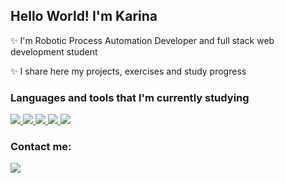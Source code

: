 ## Hello World! I'm Karina

✨ I'm Robotic Process Automation Developer and full stack web development student


✨ I share here my projects, exercises and study progress


### Languages and tools that I'm currently studying

<a href="https://www.oracle.com/java/" alt="Java" target="_blank">

<img src="https://img.shields.io/badge/java-%23ED8B00.svg?style=for-the-badge&logo=java&logoColor=white">

</a>

<a href="https://spring.io/projects/spring-boot" alt="Spring" target="_blank">

<img src="https://img.shields.io/badge/spring-%236DB33F.svg?style=for-the-badge&logo=spring&logoColor=white">

</a>

<a href="https://developer.mozilla.org/en-US/docs/Web/JavaScript" alt="JavaScript" target="_blank">

<img src="https://img.shields.io/badge/javascript-%23323330.svg?style=for-the-badge&logo=javascript&logoColor=%23F7DF1E">

</a>

<a href="https://reactjs.org/" alt="React" target="_blank">

<img src="https://img.shields.io/badge/react-%2320232a.svg?style=for-the-badge&logo=react&logoColor=%2361DAFB">

</a>

<a href="https://angular.io/" alt="Angular" target="_blank">

<img src="https://img.shields.io/badge/angular-%23DD0031.svg?style=for-the-badge&logo=angular&logoColor=white)">

</a>


### Contact me:

<a href="https://www.linkedin.com/in/karina-f-oliveira/>" alt="linkedin" target="_blank">

<img src="https://img.shields.io/badge/LinkedIn-%230077B5.svg?&style=flat-square&logo=linkedin&logoColor=white">

</a>









